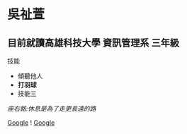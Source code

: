 # 吳祉萱

## 目前就讀高雄科技大學 資訊管理系 三年級

 技能
 * 傾聽他人
 * **打羽球**
 * 技能三
   
*座右銘:休息是為了走更長遠的路*

[Google](https://www.google.com/?hl=zh_TW)
! [Google](https://www.google.com/images/branding/googlelogo/1x/googlelogo_color_272x92dp.png)
